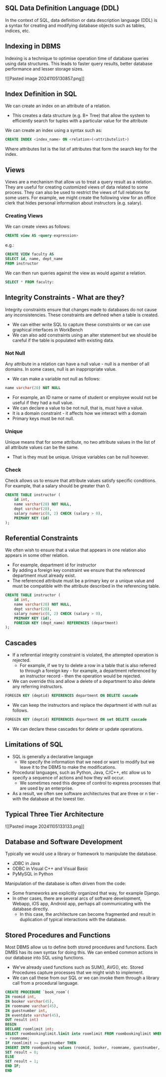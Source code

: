 ## SQL Data Definition Language (DDL)

In the context of SQL, data definition or data description language (DDL) is a syntax for creating and modifying database objects such as tables, indices, etc.

## Indexing in DBMS

Indexing is a technique to optimise operation time of database queries using data structures.
This leads to faster query results, better database performance and lesser storage sizes.

![[Pasted image 20241105130857.png]]
## Index Definition in SQL

We can create an index on an attribute of a relation.
- This creates a data structure (e.g. B+ Tree) that allow the system to efficiently search for tuples with a particular value for the attribute

We can create an index using a syntax such as:

```SQL
CREATE INDEX <index_name> ON <relation>(<attributelist>)
```

Where attributes list is the list of attributes that form the search key for the index.

## Views

Views are a mechanism that allow us to treat a query result as a relation.
They are useful for creating customized views of data related to some process.
They can also be used to restrict the views of full relations for some users.
For example, we might create the following view for an office clerk that hides personal information about instructors (e.g. salary).

### Creating Views

We can create views as follows:

```SQL
CREATE view AS <query-expression>
```
e.g.:
```SQL
CREATE VIEW faculty AS
SELECT id, name, dept_name
FROM instructor
```

We can then run queries against the view as would against a relation.
```SQL
SELECT * FROM faculty:
```

## Integrity Constraints - What are they?

Integrity constraints ensure that changes made to databases do not cause any inconsistencies.
These constraints are defined when a table is created.
- We can either write SQL to capture these constraints or we can use graphical interfaces in WorkBench
- We can also add constraints using an alter statement but we should be careful if the table is populated with existing data.

### Not Null

Any attribute in a relation can have a null value - null is a member of all domains.
In some cases, null is an inappropriate value.
- We can make a variable not null as follows:
```SQL
name varchar(20) NOT NULL
```
- For example, an ID name or name of student or employee would not be useful if they had a null value.
- We can declare a value to be not null, that is, must have a value.
- It is a domain constraint - it affects how we interact with a domain
- Primary keys must be not null.

### Unique

Unique means that for some attribute, no two attribute values in the list of all attribute values can be the same.
- That is they must be unique.
Unique variables can be null however.

### Check

Check allows us to ensure that attribute values satisfy specific conditions.
For example, that a salary should be greater than 0.

```SQL
CREATE TABLE instructor (
	id int,
	name varchar(20) NOT NULL,
	dept varchar(20),
	salary numeric(8, 2) CHECK (salary > 0),
	PRIMARY KEY (id)
);
```

## Referential Constraints

We often wish to ensure that a value that appears in one relation also appears in some other relation.

- For example, department id for instructor
- By adding a foreign key constraint we ensure that the referenced department must already exist.
- The referenced attribute must be a primary key or a unique value and must be compatible with the attribute described in the referencing table.

```SQL
CREATE TABLE instructor (
	id int,
	name varchar(20) NOT NULL,
	dept varchar(20),
	salary numeric(8, 2) CHECK (salary > 0),
	PRIMARY KEY (id),
	FOREIGN KEY (dept_name) REFERENCES (department)
);
```

## Cascades

- If a referential integrity constraint is violated, the attempted operation is rejected.
	- For example, if we try to delete a row in a table that is also referred to through a foreign key - for example, a department referenced by an instructor record - then the operation would be rejected.
- We can override this and allow a delete of a department to also delete any referring instructors.

```SQL
FOREGIN KEY (deptid) REFERENCES department ON DELETE cascade
```

- We can keep the instructors and replace the department id with null as follows.

```SQL
FOREGIN KEY (deptid) REFERENCES department ON set DELETE cascade
```

- We can declare these cascades for delete or update operations.

## Limitations of SQL

- SQL is generally a declarative language
	- We specify the information that we need or want to modify but we leave it to the DBMS to make the modifications.
- Procedural languages, such as Python, Java, C/C++, etc allow us to specify a sequence of actions and how they will occur.
	- We sometimes need this degree of control to express processes that are used by an enterprise.
- As a result, we often see software architectures that are three or n tier - with the database at the lowest tier.

## Typical Three Tier Architecture

![[Pasted image 20241105133133.png]]

## Database and Software Development

Typically we would use a library or framework to manipulate the database.
- JDBC in Java
- ODBC in Visual C++ and Visual Basic
- PyMySQL in Python

Manipulation of the database is often driven from the code:
- Some frameworks are explicitly organized that way, for example Django.
- In other cases, there are several arcs of software development, Webapp, iOS app, Android app, perhaps all communicating with the database directly.
	- In this case, the architecture can become fragmented and result in duplication of typical interactions with the database.

## Stored Procedures and Functions

Most DBMS allow us to define both stored procedures and functions.
Each DMBS has its own syntax for doing this.
We can embed common actions in our database into SQL using functions.
- We've already used functions such as SUM(), AVG(), etc.
Stored Procedures capture processes that we might wish to implement.
- We can call these from our SQL or we can invoke them through a library call from a procedural language.

```SQL
CREATE PROCEDURE `book_room`(  
IN roomid int,  
IN booker varchar(45),  
IN roomname varchar(45),  
IN guestnumber int,  
IN eventdate varchar(45),  
OUT result int)  
BEGIN  
DECLARE roomlimit int;  
SELECT roombookinglimit.limit into roomlimit FROM roombookinglimit WHERE roombookinglimit.roomname  
= roomname;  
IF roomlimit >= guestnumber THEN  
INSERT INTO roombooking values (roomid, booker, roomname, guestnumber, eventdate);  
SET result = 0;  
ELSE  
SET result = 1;  
END IF;  
END
```